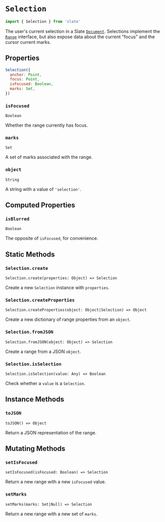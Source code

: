 # `Selection`

```js
import { Selection } from 'slate'
```

The user's current selection in a Slate [`Document`](./document.md). Selections implement the [`Range`](./range.md) interface, but also expose data about the current "focus" and the cursor current marks.

## Properties

```js
Selection({
  anchor: Point,
  focus: Point,
  isFocused: Boolean,
  marks: Set,
})
```

### `isFocused`

`Boolean`

Whether the range currently has focus.

### `marks`

`Set`

A set of marks associated with the range.

### `object`

`String`

A string with a value of `'selection'`.

## Computed Properties

### `isBlurred`

`Boolean`

The opposite of `isFocused`, for convenience.

## Static Methods

### `Selection.create`

`Selection.create(properties: Object) => Selection`

Create a new `Selection` instance with `properties`.

### `Selection.createProperties`

`Selection.createProperties(object: Object|Selection) => Object`

Create a new dictionary of range properties from an `object`.

### `Selection.fromJSON`

`Selection.fromJSON(object: Object) => Selection`

Create a range from a JSON `object`.

### `Selection.isSelection`

`Selection.isSelection(value: Any) => Boolean`

Check whether a `value` is a `Selection`.

## Instance Methods

### `toJSON`

`toJSON() => Object`

Return a JSON representation of the range.

## Mutating Methods

### `setIsFocused`

`setIsFocused(isFocused: Boolean) => Selection`

Return a new range with a new `isFocused` value.

### `setMarks`

`setMarks(marks: Set|Null) => Selection`

Return a new range with a new set of `marks`.
